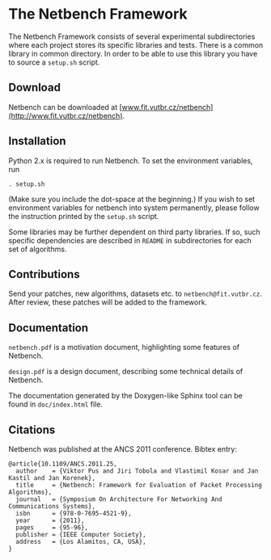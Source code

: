 The Netbench Framework
==========================

The Netbench Framework consists of several experimental subdirectories where each project stores its specific libraries and tests. There is a common library in common directory. In order to be able to use this library you have to source a `setup.sh` script.


Download
--------
Netbench can be downloaded at [www.fit.vutbr.cz/netbench](http://www.fit.vutbr.cz/netbench).


Installation
------------
Python 2.x is required to run Netbench. To set the environment variables, run

```
. setup.sh
```

(Make sure you include the dot-space at the beginning.)
If you wish to set environment variables for netbench into system permanently, please follow the instruction printed by the `setup.sh` script.

Some libraries may be further dependent on third party libraries. If so, such specific dependencies are described in `README` in subdirectories for each set of algorithms.

Contributions
-------------
Send your patches, new algorithms, datasets etc. to `netbench@fit.vutbr.cz`. After review, these patches will be added to the framework.


Documentation
-------------
`netbench.pdf` is a motivation document, highlighting some features of Netbench.

`design.pdf` is a design document, describing some technical details of Netbench.

The documentation generated by the Doxygen-like Sphinx tool can be found in `doc/index.html` file.


Citations
---------
Netbench was published at the ANCS 2011 conference.
Bibtex entry:

```
@article{10.1109/ANCS.2011.25,
  author    = {Viktor Pus and Jiri Tobola and Vlastimil Kosar and Jan Kastil and Jan Korenek},
  title     = {Netbench: Framework for Evaluation of Packet Processing Algorithms},
  journal   = {Symposium On Architecture For Networking And Communications Systems},
  isbn      = {978-0-7695-4521-9},
  year      = {2011},
  pages     = {95-96},
  publisher = {IEEE Computer Society},
  address   = {Los Alamitos, CA, USA},
}
```
